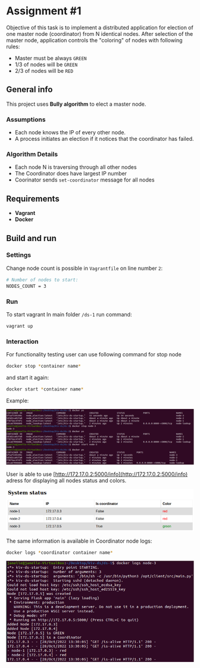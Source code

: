 # Assignment #1

Objective of this task is to implement a distributed application for election of one master node (coordinator) from N identical nodes. 
After selection of the master node, application controls the "coloring" of nodes with following rules:

* Master must be always `GREEN`
* 1/3 of nodes will be `GREEN`
* 2/3 of nodes will be `RED`

## General info

This project uses **Bully algorithm** to elect a master node.

### Assumptions

* Each node knows the IP of every other node.
* A process initiates an election if it notices that the coordinator has failed.

### Algorithm Details

* Each node N is traversing through all other nodes
* The Coordinator does have largest IP number 
* Coorinator sends `set-coordinator` message for all nodes 

## Requirements

* **Vagrant**
* **Docker**

## Build and run



### Settings

Change node count is possible in `Vagrantfile` on line number `2`:

```bash
# Number of nodes to start:
NODES_COUNT = 3
```

### Run

To start vagrant In main folder `/ds-1` run command:

```bash
vagrant up
```

### Interaction

For functionality testing user can use following command for stop node

```bash
docker stop *container name*
```

and start it again:

```bash
docker start *container name*
```

Example:

![Interaction example](images/interaction.png)

User is able to use [http://172.17.0.2:5000/info](http://172.17.0.2:5000/info) adress for displaying all nodes status and colors. 

![System status](images/system-status.png)

The same information is available in Coordinator node logs:

```bash
docker logs *coordinator container name*
```

![Logs](images/logs.png)